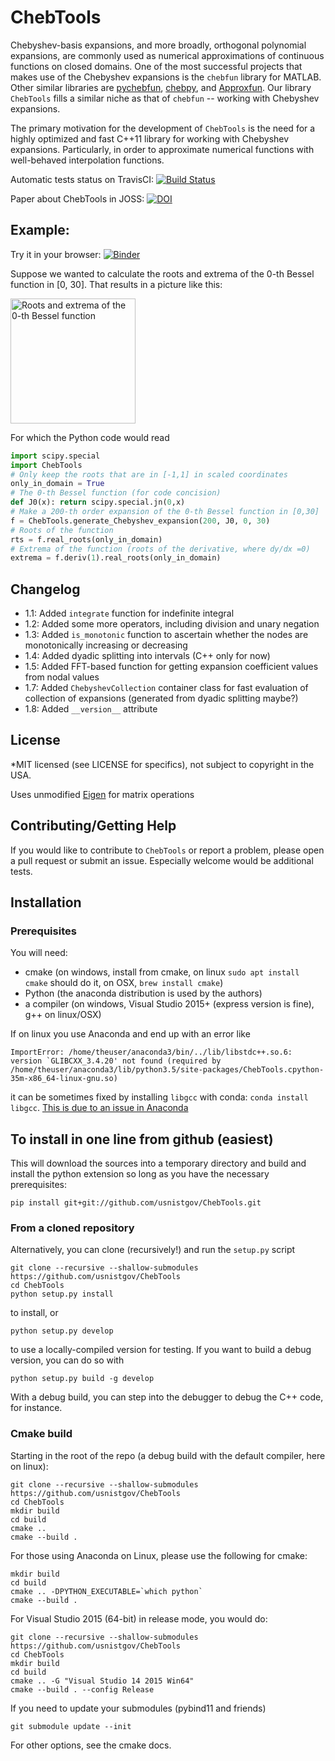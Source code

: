 # ChebTools

Chebyshev-basis expansions, and more broadly, orthogonal polynomial expansions, are commonly used as numerical approximations of continuous functions on closed domains.   One of the most successful projects that makes use of the Chebyshev expansions is the ``chebfun`` library for MATLAB.  Other similar libraries are [pychebfun](https://github.com/pychebfun), [chebpy](https://github.com/chebpy/chebpy), and [Approxfun](https://github.om/JuliaApproximation/ApproxFun.jl). Our library ``ChebTools`` fills a similar niche as that of ``chebfun`` -- working with Chebyshev expansions.

The primary motivation for the development of ``ChebTools`` is the need for a highly optimized and fast C++11 library for working with Chebyshev expansions.  Particularly, in order to approximate numerical functions with well-behaved interpolation functions.

Automatic tests status on TravisCI: [![Build Status](https://travis-ci.org/usnistgov/ChebTools.svg?branch=master)](https://travis-ci.org/usnistgov/ChebTools)

Paper about ChebTools in JOSS: [![DOI](http://joss.theoj.org/papers/10.21105/joss.00569/status.svg)](https://doi.org/10.21105/joss.00569)

## Example:

Try it in your browser: [![Binder](https://mybinder.org/badge.svg)](https://mybinder.org/v2/gh/usnistgov/ChebTools/master)

Suppose we wanted to calculate the roots and extrema of the 0-th Bessel function in [0, 30].  That results in a picture like this:

<img src="JOSS/Bessel.png" alt="Roots and extrema of the 0-th Bessel function" style="width: 200px;"/>

For which the Python code would read
``` python
import scipy.special
import ChebTools
# Only keep the roots that are in [-1,1] in scaled coordinates
only_in_domain = True
# The 0-th Bessel function (for code concision)
def J0(x): return scipy.special.jn(0,x)
# Make a 200-th order expansion of the 0-th Bessel function in [0,30]
f = ChebTools.generate_Chebyshev_expansion(200, J0, 0, 30)
# Roots of the function
rts = f.real_roots(only_in_domain)
# Extrema of the function (roots of the derivative, where dy/dx =0)
extrema = f.deriv(1).real_roots(only_in_domain)
```

## Changelog

* 1.1: Added ``integrate`` function for indefinite integral
* 1.2: Added some more operators, including division and unary negation
* 1.3: Added ``is_monotonic`` function to ascertain whether the nodes are monotonically increasing or decreasing
* 1.4: Added dyadic splitting into intervals (C++ only for now)
* 1.5: Added FFT-based function for getting expansion coefficient values from nodal values
* 1.7: Added ``ChebyshevCollection`` container class for fast evaluation of collection of expansions (generated from dyadic splitting maybe?)
* 1.8: Added ``__version__`` attribute

## License

*MIT licensed (see LICENSE for specifics), not subject to copyright in the USA.

Uses unmodified [Eigen](https://eigen.tuxfamily.org/dox/) for matrix operations

## Contributing/Getting Help

If you would like to contribute to ``ChebTools`` or report a problem, please open a pull request or submit an issue.  Especially welcome would be additional tests.

## Installation

### Prerequisites

You will need:

* cmake (on windows, install from cmake, on linux ``sudo apt install cmake`` should do it, on OSX, ``brew install cmake``)
* Python (the anaconda distribution is used by the authors)
* a compiler (on windows, Visual Studio 2015+ (express version is fine), g++ on linux/OSX)

If on linux you use Anaconda and end up with an error like
```
ImportError: /home/theuser/anaconda3/bin/../lib/libstdc++.so.6: version `GLIBCXX_3.4.20' not found (required by /home/theuser/anaconda3/lib/python3.5/site-packages/ChebTools.cpython-35m-x86_64-linux-gnu.so)
```
it can be sometimes fixed by installing ``libgcc`` with conda: ``conda install libgcc``.  [This is due to an issue in Anaconda](https://github.com/ContinuumIO/anaconda-issues/issues/483)

## To install in one line from github (easiest)

This will download the sources into a temporary directory and build and install the python extension so long as you have the necessary prerequisites:
```
pip install git+git://github.com/usnistgov/ChebTools.git
```

### From a cloned repository

Alternatively, you can clone (recursively!) and run the ``setup.py`` script

```
git clone --recursive --shallow-submodules https://github.com/usnistgov/ChebTools
cd ChebTools
python setup.py install
```

to install, or

```
python setup.py develop
```

to use a locally-compiled version for testing.  If you want to build a debug version, you can do so with

```
python setup.py build -g develop
```
With a debug build, you can step into the debugger to debug the C++ code, for instance.

### Cmake build

Starting in the root of the repo (a debug build with the default compiler, here on linux):

```
git clone --recursive --shallow-submodules https://github.com/usnistgov/ChebTools
cd ChebTools
mkdir build
cd build
cmake ..
cmake --build .
```
For those using Anaconda on Linux, please use the following for cmake:
```
mkdir build
cd build
cmake .. -DPYTHON_EXECUTABLE=`which python`
cmake --build .
```
For Visual Studio 2015 (64-bit) in release mode, you would do:
```
git clone --recursive --shallow-submodules https://github.com/usnistgov/ChebTools
cd ChebTools
mkdir build
cd build
cmake .. -G "Visual Studio 14 2015 Win64"
cmake --build . --config Release
```

If you need to update your submodules (pybind11 and friends)

```
git submodule update --init
```

For other options, see the cmake docs.
